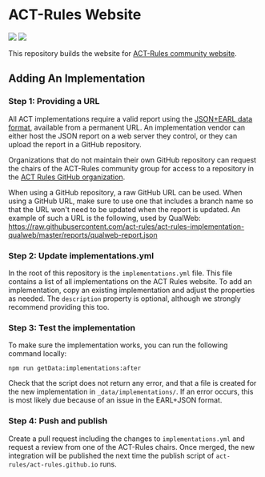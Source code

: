# ACT-Rules Website

<!-- badges  -->

![](https://github.com/act-rules/act-rules-web/workflows/build/badge.svg)
![](https://github.com/act-rules/act-rules-web/workflows/publish/badge.svg)

This repository builds the website for [ACT-Rules community website](https://act-rules.github.io/).

## Adding An Implementation

### Step 1: Providing a URL

All ACT implementations require a valid report using the [JSON+EARL data format](https://act-rules.github.io/pages/implementations/earl-reports/), available from a permanent URL. An implementation vendor can either host the JSON report on a web server they control, or they can upload the report in a GitHub repository.

Organizations that do not maintain their own GitHub repository can request the chairs of the ACT-Rules community group for access to a repository in the [ACT Rules GitHub organization](https://github.com/act-rules/).

When using a GitHub repository, a raw GitHub URL can be used. When using a GitHub URL, make sure to use one that includes a branch name so that the URL won't need to be updated when the report is updated. An example of such a URL is the following, used by QualWeb: https://raw.githubusercontent.com/act-rules/act-rules-implementation-qualweb/master/reports/qualweb-report.json

### Step 2: Update implementations.yml

In the root of this repository is the `implementations.yml` file. This file contains a list of all implementations on the ACT Rules website. To add an implementation, copy an existing implementation and adjust the properties as needed. The `description` property is optional, although we strongly recommend providing this too.

### Step 3: Test the implementation

To make sure the implementation works, you can run the following command locally:

```
npm run getData:implementations:after
```

Check that the script does not return any error, and that a file is created for the new implementation in `_data/implementations/`. If an error occurs, this is most likely due because of an issue in the EARL+JSON format.

### Step 4: Push and publish

Create a pull request including the changes to `implementations.yml` and request a review from one of the ACT-Rules chairs. Once merged, the new integration will be published the next time the publish script of `act-rules/act-rules.github.io` runs.
